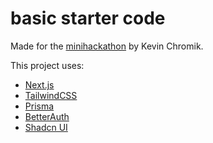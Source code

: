 # basic starter code
Made for the [minihackathon](https://www.minihackathon.de/) by Kevin Chromik.

This project uses:
- [Next.js](https://nextjs.org/)
- [TailwindCSS](https://tailwindcss.com/)
- [Prisma](https://prisma.io/)
- [BetterAuth](https://github.com/BetterAuth/better-auth)
- [Shadcn UI](https://ui.shadcn.com/)